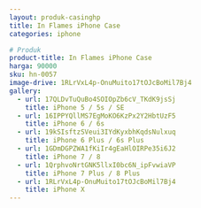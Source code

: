 ```yaml
---
layout: produk-casinghp
title: In Flames iPhone Case
categories: iphone

# Produk
product-title: In Flames iPhone Case
harga: 90000
sku: hn-0057
image-drive: 1RLrVxL4p-OnuMuito17tOJcBoMil7Bj4
gallery:
  - url: 17QLDvTuQuBo4SOIOpZb6cV_TKdK9jsSj
    title: iPhone 5 / 5s / SE
  - url: 16IPPYQllMS7EgMoKO6KzPx2Y2HbtUzF5
    title: iPhone 6 / 6s
  - url: 19kSIsftzSVeui3IYdKyxbhKqdsNulxuq
    title: iPhone 6 Plus / 6s Plus
  - url: 1GDmDGPZWA1fKiIr4gEaHlOIRPe35i6J2
    title: iPhone 7 / 8
  - url: 1QrphvoNrtGNK5llxI0bc6N_ipFvwiaVP
    title: iPhone 7 Plus / 8 Plus
  - url: 1RLrVxL4p-OnuMuito17tOJcBoMil7Bj4
    title: iPhone X
---
```

